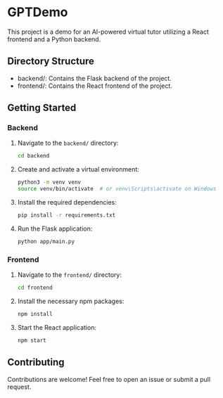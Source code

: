 # GPTDemo

This project is a demo for an AI-powered virtual tutor utilizing a React frontend and a Python backend.

## Directory Structure

- backend/: Contains the Flask backend of the project.
- frontend/: Contains the React frontend of the project.

## Getting Started

### Backend

1. Navigate to the `backend/` directory:
    ```sh
    cd backend
    ```

2. Create and activate a virtual environment:
    ```sh
    python3 -m venv venv
    source venv/bin/activate  # or venv\Scripts\activate on Windows
    ```

3. Install the required dependencies:
    ```sh
    pip install -r requirements.txt
    ```

4. Run the Flask application:
    ```sh
    python app/main.py
    ```

### Frontend

1. Navigate to the `frontend/` directory:
    ```sh
    cd frontend
    ```

2. Install the necessary npm packages:
    ```sh
    npm install
    ```

3. Start the React application:
    ```sh
    npm start
    ```

## Contributing

Contributions are welcome! Feel free to open an issue or submit a pull request.
